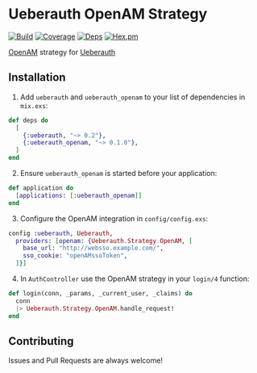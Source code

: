 # Ueberauth OpenAM Strategy

[![Build](https://circleci.com/gh/nulib/ueberauth_openam.svg?style=svg)](https://circleci.com/gh/nulib/ueberauth_openam)
[![Coverage](https://coveralls.io/repos/github/nulib/ueberauth_openam/badge.svg?branch=master)](https://coveralls.io/github/nulib/ueberauth_openam?branch=master)
[![Deps](https://beta.hexfaktor.org/badge/all/github/nulib/ueberauth_openam.svg)](https://beta.hexfaktor.org/github/nulib/ueberauth_openam)
[![Hex.pm](https://img.shields.io/hexpm/v/ueberauth_openam.svg?maxAge=2592000)](https://hex.pm/packages/ueberauth_openam)

[OpenAM](https://github.com/OpenIdentityPlatform/OpenAM) strategy for [Ueberauth](https://github.com/ueberauth/ueberauth)

## Installation

  1. Add `ueberauth` and `ueberauth_openam` to your list of dependencies in `mix.exs`:

```elixir
def deps do
  [
    {:ueberauth, "~> 0.2"},
    {:ueberauth_openam, "~> 0.1.0"},
  ]
end
```

  2. Ensure `ueberauth_openam` is started before your application:

```elixir
def application do
  [applications: [:ueberauth_openam]]
end
```

  3. Configure the OpenAM integration in `config/config.exs`:

```elixir
config :ueberauth, Ueberauth,
  providers: [openam: {Ueberauth.Strategy.OpenAM, [
    base_url: "http://websso.example.com/",
    sso_cookie: "openAMssoToken",
  ]}]
```

  4. In `AuthController` use the OpenAM strategy in your `login/4` function:

```elixir
def login(conn, _params, _current_user, _claims) do
  conn
  |> Ueberauth.Strategy.OpenAM.handle_request!
end
```

## Contributing

Issues and Pull Requests are always welcome!
